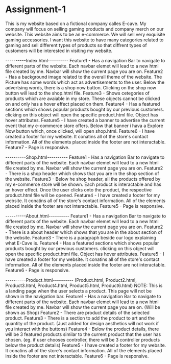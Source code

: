 # Assignment-1
This is my website based on a fictional company calles E-cave. My company will focus on selling gaming products and company merch on our website. This website aims to be an e-commerce. We will sell very exquisite gaming accessories. I want this website to have many categories related to gaming and sell different types of products so that diffrent types of customers will be interested in visiting my website.

----------Index.html----------
Feature1 - Has a navigation Bar to navigate to different parts of the website. Each navbar elemet will lead to a new html file created by me. Navbar will show the current page you are on.
Feature2 - Has a background image related to the overall theme of the website. The Picture has some words which act as advertisements to the user. Below the advertsing words, there is a shop now button. Clicking on the shop now button will lead to the shop.html file.
Feature3 - Shows cetegories of products which are avaiable in my store. These objects cannot be clicked on and only has a hover effect placed on them.
Feature4 - Has a featured sections which shows popular products bought by our previous customers. clicking on this object will open the specific product.html file. Object has hover attributes.
Feature5 - I have created a banner to advertise the current event that my e-commerce store offers. Below that banner i hava a Explore Now button which, once clicked, will open shop.html.
Feature6 - I have created a footer for my website. It conatins all of the store's contact information. All of the elements placed inside the footer are not interactable.
Feature7 - Page is responsive.

----------Shop.html----------
Feature1 - Has a navigation Bar to navigate to different parts of the website. Each navbar elemet will lead to a new html file created by me. Navbar will show the current page you are on.
Feature2 - There is a shop header which shows that you are in the shop section of the website.
Feature3 - Below he shop header, all the products offered by my e-commerce store will be shown. Each product is interactable and has an hover effect. Once the user clicks onto the product, the respective product.html file will be opened.
Feature4 - I have created a footer for my website. It conatins all of the store's contact information. All of the elements placed inside the footer are not interactable.
Feature5 - Page is responsive.

----------About.html----------
Feature1 - Has a navigation Bar to navigate to different parts of the website. Each navbar elemet will lead to a new html file created by me. Navbar will show the current page you are on.
Feature2 - There is a about header which shows that you are in the about section of the website.
Feature3 - There is a paragraph beside our logo explaining what E-Cave is.
Feature4 - Has a featured sections which shows popular products bought by our previous customers. clicking on this object will open the specific product.html file. Object has hover attributes.
Feature5 - I have created a footer for my website. It conatins all of the store's contact information. All of the elements placed inside the footer are not interactable.
Feature6 - Page is responsive.

----------Product.html---------- (Product.html, Product2.html, Product3.html, Product4.html, Product5.html, Product6.html)
NOTE: This is a landing page when the user selects a product. This page will not be shown in the navigation bar.
Feature1 - Has a navigation Bar to navigate to different parts of the website. Each navbar elemet will lead to a new html file created by me. Navbar will show the current page you are on. (Will be shown as Shop)
Feature2 - There are product details of the selected product. 
Feature3 - There is a section to add the product to art and the quantity of the product. (Just added for design aesthetics will not work if you interact with the buttons)
Feature4 - Below the product details, there will be 3 featured products similar to the current product that the user has chosen. (eg. if user chooses controller, there will be 3 controller products below the product details)
Feature5 - I have created a footer for my website. It conatins all of the store's contact information. All of the elements placed inside the footer are not interactable.
Feature6 - Page is responsive.


